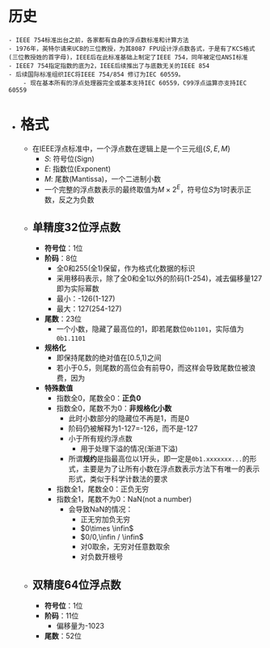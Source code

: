 # 历史
	- IEEE 754标准出台之前，各家都有自身的浮点数标准和计算方法
	- 1976年，英特尔请来UCB的三位教授，为其8087 FPU设计浮点数各式，于是有了KCS格式(三位教授姓的首字母)，IEEE后在此标准基础上制定了IEEE 754，同年被定位ANSI标准
	- IEEE7 754指定指数的底为2，IEEE后续推出了与底数无关的IEEE 854
	- 后续国际标准组织IEC将IEEE 754/854 修订为IEC 60559。
		- 现在基本所有的浮点处理器完全或基本支持IEC 60559，C99浮点运算亦支持IEC 60559
- # 格式
	- 在IEEE浮点标准中，一个浮点数在逻辑上是一个三元组$\{S,E,M\}$
		- $S$: 符号位(Sign)
		- $E$: 指数位(Exponent)
		- $M$: 尾数(Mantissa)，一个二进制小数
		- 一个完整的浮点数表示的最终取值为$M\times 2^E$，符号位$S$为1时表示正数，反之为负数
	- ## 单精度32位浮点数
		- **符号位**：1位
		- **阶码**：8位
			- 全0和255(全1)保留，作为格式化数据的标识
			- 采用移码表示，除了全0和全1以外的阶码(1-254)，减去偏移量127即为实际幂数
			- 最小：-126(1-127)
			- 最大：127(254-127)
		- **尾数**：23位
			- 一个小数，隐藏了最高位的1，即若尾数位``0b1101``，实际值为``0b1.1101``
		- **规格化**
			- 即保持尾数的绝对值在[0.5,1)之间
			- 若小于0.5，则尾数的高位会有前导0，而这样会导致尾数位被浪费，因为
		- **特殊数值**
			- 指数全0，尾数全0：**正负0**
			- 指数全0，尾数不为0：**非规格化小数**
				- 此时小数部分的隐藏位不再是1，而是0
				- 阶码仍被解释为1-127=-126，而不是-127
				- 小于所有规约浮点数
					- 用于处理下溢的情况(渐进下溢)
				- 所谓**规约**是指最高位以1开头，即一定是``0b1.xxxxxxx...``的形式，主要是为了让所有小数在浮点数表示方法下有唯一的表示形式，类似于科学计数法的要求
			- 指数全1，尾数全0：正负无穷
			- 指数全1，尾数不为0：NaN(not a number)
				- 会导致NaN的情况：
					- 正无穷加负无穷
					- $0\times \infin$
					- $0/0,\infin / \infin$
					- 对0取余，无穷对任意数取余
					- 对负数开根号
	- ## 双精度64位浮点数
		- **符号位**：1位
		- **阶码**：11位
			- 偏移量为-1023
		- **尾数**：52位